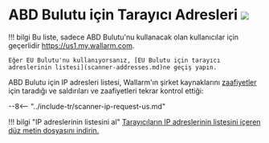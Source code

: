 [file-ips-list]: ../downloads/scanner-ip-addresses-us.txt

# ABD Bulutu için Tarayıcı Adresleri <a href="../../about-wallarm/subscription-plans/#subscription-plans"><img src="../../images/api-security-tag.svg" style="border: none;"></a>

!!! bilgi
    Bu liste, sadece ABD Bulutu'nu kullanacak olan kullanıcılar için geçerlidir <https://us1.my.wallarm.com>.
    
    Eğer EU Bulutu'nu kullanıyorsanız, [EU Bulutu için tarayıcı adreslerinin listesi](scanner-addresses.md)ne geçiş yapın.

ABD Bulutu için IP adresleri listesi, Wallarm'ın şirket kaynaklarını [zaafiyetler](../glossary-en.md#vulnerability) için taradığı ve saldırıları ve zaafiyetleri tekrar kontrol ettiği:

--8<-- "../include-tr/scanner-ip-request-us.md"

!!! bilgi "IP adreslerinin listesini al"
    [Tarayıcıların IP adreslerinin listesini içeren düz metin dosyasını indirin.][file-ips-list]